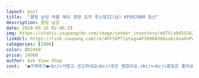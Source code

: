 ```yaml
---
layout: post 
title:  "콜핑 남성 여름 메쉬 경량 조끼 후스팡II(남) KPV0706M 등산" 
description: 콜핑 남성 ..
date: 2020-05-16 02:46:29 
img: https://static.coupangcdn.com/image/vendor_inventory/e675/a8d5516231c4db450093bf83e32a0432129b377889d9188bed14a7b4fea6.jpg 
linkUrl: https://link.coupang.com/re/AFFSDP?lptag=AF3600438&subid=ahnPublicAsk&pageKey=85041269&itemId=269213785&vendorItemId=3652415101&traceid=V0-113-16ef1b9809dd3b2b 
categories: [1006] 
color: BD24A9 
price: 24900 
author: Ask View Shop 
cont:  "●구매후기●<br/>가볍고 견고하네요<br/>옷은 괜찮아요.<br/><br/>품질은 좋아요.<br/> 기존 입던 110사이즈 보다 폭도 길이도 조금씩 길어서 고민중에 그냥 입겠다고해요.<br/> 넉넉한 110이라고 생각하심되어요.<br/><br/>" 
---
```

